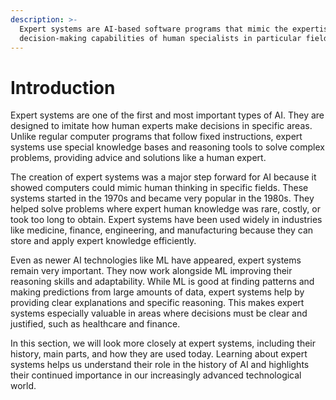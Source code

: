 ```yaml
---
description: >-
  Expert systems are AI-based software programs that mimic the expertise and
  decision-making capabilities of human specialists in particular fields.
---
```


# Introduction

Expert systems are one of the first and most important types of AI. They are designed to imitate how human experts make decisions in specific areas. Unlike regular computer programs that follow fixed instructions, expert systems use special knowledge bases and reasoning tools to solve complex problems, providing advice and solutions like a human expert.

The creation of expert systems was a major step forward for AI because it showed computers could mimic human thinking in specific fields. These systems started in the 1970s and became very popular in the 1980s. They helped solve problems where expert human knowledge was rare, costly, or took too long to obtain. Expert systems have been used widely in industries like medicine, finance, engineering, and manufacturing because they can store and apply expert knowledge efficiently.

Even as newer AI technologies like ML have appeared, expert systems remain very important. They now work alongside ML improving their reasoning skills and adaptability. While ML is good at finding patterns and making predictions from large amounts of data, expert systems help by providing clear explanations and specific reasoning. This makes expert systems especially valuable in areas where decisions must be clear and justified, such as healthcare and finance.

In this section, we will look more closely at expert systems, including their history, main parts, and how they are used today. Learning about expert systems helps us understand their role in the history of AI and highlights their continued importance in our increasingly advanced technological world.
